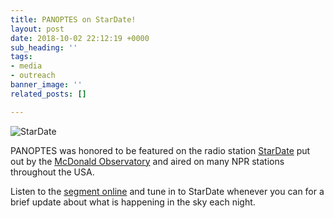```yaml
---
title: PANOPTES on StarDate!
layout: post
date: 2018-10-02 22:12:19 +0000
sub_heading: ''
tags:
- media
- outreach
banner_image: ''
related_posts: []

---
```

![StarDate](https://stardate.org/sites/default/files/images/stardate_logo.png)

PANOPTES was honored to be featured on the radio station [StarDate](https://stardate.org/) put out by the [McDonald Observatory](https://mcdonaldobservatory.org/visitors) and aired on many NPR stations throughout the USA.

Listen to the [segment online](https://stardate.org/radio/program/2018-10-02) and tune in to StarDate whenever you can for a brief update about what is happening in the sky each night.